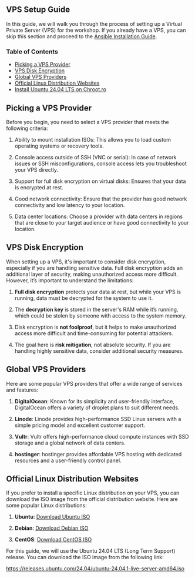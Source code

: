 ## VPS Setup Guide

In this guide, we will walk you through the process of setting up a Virtual Private Server (VPS) for the workshop. If you already have a VPS, you can skip this section and proceed to the [Ansible Installation Guide](./ansible-installation.md).

### Table of Contents
* [Picking a VPS Provider](#picking-a-vps-provider)
* [VPS Disk Encryption](#vps-disk-encryption)
* [Global VPS Providers](#global-vps-providers)
* [Official Linux Distribution Websites](#official-linux-distribution-websites)
* [Install Ubuntu 24.04 LTS on Chroot.ro](#install-ubuntu-24.04-lts-on-chroot.ro)

## Picking a VPS Provider

Before you begin, you need to select a VPS provider that meets the following criteria:

1. Ability to mount installation ISOs: This allows you to load custom operating systems or recovery tools.

2. Console access outside of SSH (VNC or serial): In case of network issues or SSH misconfigurations, console access lets you troubleshoot your VPS directly.

3. Support for full disk encryption on virtual disks: Ensures that your data is encrypted at rest.

4. Good network connectivity: Ensure that the provider has good network connectivity and low latency to your location.

5. Data center locations: Choose a provider with data centers in regions that are close to your target audience or have good connectivity to your location.


## VPS Disk Encryption

When setting up a VPS, it's important to consider disk encryption, especially if you are handling sensitive data. Full disk encryption adds an additional layer of security, making unauthorized access more difficult. However, it’s important to understand the limitations:

1. **Full disk encryption** protects your data at rest, but while your VPS is running, data must be decrypted for the system to use it.

2. The **decryption key** is stored in the server's RAM while it’s running, which could be stolen by someone with access to the system memory.

3. Disk encryption is **not foolproof**, but it helps to make unauthorized access more difficult and time-consuming for potential attackers.

4. The goal here is **risk mitigation**, not absolute security. If you are handling highly sensitive data, consider additional security measures.


## Global VPS Providers

Here are some popular VPS providers that offer a wide range of services and features:

1. **DigitalOcean**: Known for its simplicity and user-friendly interface, DigitalOcean offers a variety of droplet plans to suit different needs.

2. **Linode**: Linode provides high-performance SSD Linux servers with a simple pricing model and excellent customer support.

3. **Vultr**: Vultr offers high-performance cloud compute instances with SSD storage and a global network of data centers.

4. **hostinger**: hostinger provides affordable VPS hosting with dedicated resources and a user-friendly control panel.


## Official Linux Distribution Websites

If you prefer to install a specific Linux distribution on your VPS, you can download the ISO image from the official distribution website. Here are some popular Linux distributions:

1. **Ubuntu**: [Download Ubuntu ISO](https://releases.ubuntu.com/)

2. **Debian**: [Download Debian ISO](https://www.debian.org/distrib/)

3. **CentOS**: [Download CentOS ISO](https://www.centos.org/download/)

For this guide, we will use the Ubuntu 24.04 LTS (Long Term Support) release. You can download the ISO image from the following link:

https://releases.ubuntu.com/24.04/ubuntu-24.04.1-live-server-amd64.iso


